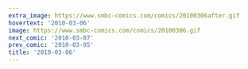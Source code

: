 ```yaml
---
extra_image: https://www.smbc-comics.com/comics/20100306after.gif
hovertext: '2010-03-06'
image: https://www.smbc-comics.com/comics/20100306.gif
next_comic: '2010-03-07'
prev_comic: '2010-03-05'
title: '2010-03-06'
---
```


